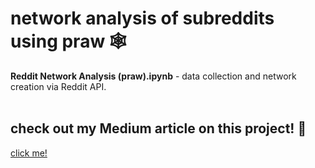 # network analysis of subreddits using praw 🕸️
**Reddit Network Analysis (praw).ipynb** - data collection and network creation via Reddit API. </br></br>
## check out my Medium article on this project! 🔖
[click me!](https://medium.com/inst414-data-science-tech/reddit-network-analysis-83e617d6474f "Reddit Network Analysis article")
